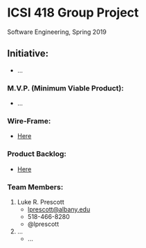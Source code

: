 # ICSI 418 Group Project
Software Engineering, Spring 2019

## Initiative: 
  * ...

### M.V.P. (Minimum Viable Product):
  * ...
  
### Wire-Frame:
  * [Here](/Wire_Frame.md)

### Product Backlog: 
  * [Here](/Product_Backlog.md)

### Team Members:
1. Luke R. Prescott
    * lprescott@albany.edu
    * 518-466-8280
    * @lprescott
2. ...
    * ...
    
